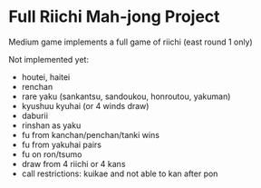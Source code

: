 # Full Riichi Mah-jong Project

Medium game implements a full game of riichi (east round 1 only)

Not implemented yet:
- houtei, haitei
- renchan
- rare yaku (sankantsu, sandoukou, honroutou, yakuman)
- kyushuu kyuhai (or 4 winds draw)
- daburii
- rinshan as yaku
- fu from kanchan/penchan/tanki wins
- fu from yakuhai pairs
- fu on ron/tsumo
- draw from 4 riichi or 4 kans
- call restrictions: kuikae and not able to kan after pon